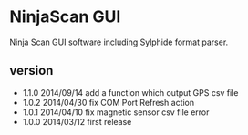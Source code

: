 NinjaScan GUI
=============

Ninja Scan GUI software including Sylphide format parser.

version
----
- 1.1.0 2014/09/14 add a function which output GPS csv file
- 1.0.2 2014/04/30 fix COM Port Refresh action
- 1.0.1 2014/04/10 fix magnetic sensor csv file error
- 1.0.0 2014/03/12 first release
